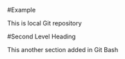#Example

This is local Git repository

#Second Level Heading

This another section added in Git Bash